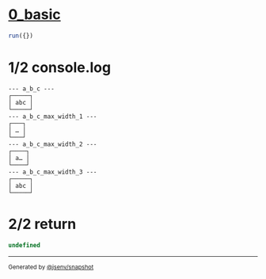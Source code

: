 # [0_basic](../../cell_max_width.test.mjs#L48)

```js
run({})
```

# 1/2 console.log

```console
--- a_b_c ---
┌─────┐
│ abc │
└─────┘
--- a_b_c_max_width_1 ---
┌───┐
│ … │
└───┘
--- a_b_c_max_width_2 ---
┌────┐
│ a… │
└────┘
--- a_b_c_max_width_3 ---
┌─────┐
│ abc │
└─────┘
```

# 2/2 return

```js
undefined
```

---

<sub>
  Generated by <a href="https://github.com/jsenv/core/tree/main/packages/independent/snapshot">@jsenv/snapshot</a>
</sub>
